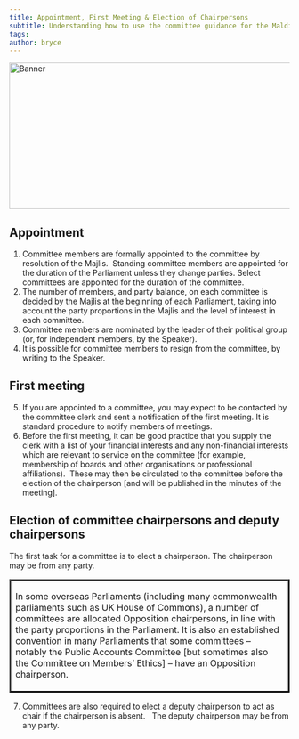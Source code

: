```yaml
---
title: Appointment, First Meeting & Election of Chairpersons 
subtitle: Understanding how to use the committee guidance for the Maldives Parliament
tags: 
author: bryce
---
```


<img src="../../uploads/docs-banner-4.jpg" alt="Banner" width="755" height="263">

<h2>Appointment</h2>

<ol>
<li>Committee members are formally appointed to the committee by resolution of the Majlis.&nbsp; Standing committee members are appointed for the duration of the Parliament unless they change parties. Select committees are appointed for the duration of the committee.</li>
<li>The number of members, and party balance, on each committee is decided by the Majlis at the beginning of each Parliament, taking into account the party proportions in the Majlis and the level of interest in each committee.</li>
<li>Committee members are nominated by the leader of their political group (or, for independent members, by the Speaker). &nbsp;</li>
<li>It is possible for committee members to resign from the committee, by writing to the Speaker.</li>
</ol>
<h2>First meeting</h2>
<ol start="5">
<li><span style="font-weight: 400;">If you are appointed to a committee, you may expect to be contacted by the committee clerk and sent a notification of the first meeting. It is standard procedure to notify members of meetings.&nbsp;</span></li>
<li style="font-weight: 400;" aria-level="2">Before the first meeting, it can be good practice that you supply the clerk with a list of your financial interests and any non-financial interests which are relevant to service on the committee (for example, membership of boards and other organisations or professional affiliations).&nbsp; These may then be circulated to the committee before the election of the chairperson [and will be published in the minutes of the meeting].&nbsp;</li>
</ol>
<h2>Election of committee chairpersons and deputy chairpersons</h2>
<p>The first task for a committee is to elect a chairperson. The chairperson may be from any party.&nbsp;</p>
<table style="border-color: #000000;" border="2" cellpadding="10">
<tbody>
<tr>
<td>
<p>In some overseas Parliaments (including many commonwealth parliaments such as UK House of Commons), a number of committees are allocated Opposition chairpersons, in line with the party proportions in the Parliament. It is also an established convention in many Parliaments that some committees &ndash; notably the Public Accounts Committee [but sometimes also the Committee on Members&rsquo; Ethics] &ndash; have an Opposition chairperson.</p>
</td>
</tr>
</tbody>
</table>
<ol start="7">
<li>Committees are also required to elect a deputy chairperson to act as chair if the chairperson is absent. &nbsp; The deputy chairperson may be from any party.</li>
</ol>
